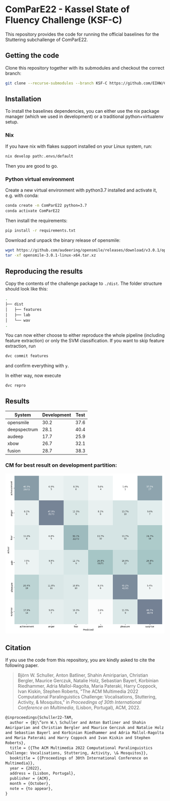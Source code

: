 # ComParE22 - Kassel State of Fluency Challenge (KSF-C)
This repository provides the code for running the official baselines for the Stuttering subchallenge of ComParE22.

## Getting the code
Clone this repository together with its submodules and checkout the correct branch:
```bash
git clone --recurse-submodules --branch KSF-C https://github.com/EIHW/ComParE2022
```

## Installation
To install the baselines dependencies, you can either use the nix package manager (which we used in development) or a traditional python+virtualenv setup.

### Nix
If you have nix with flakes support installed on your Linux system, run:
```bash
nix develop path:.envs/default
```
Then you are good to go.

### Python virtual environment
Create a new virtual environment with python3.7 installed and activate it, e.g. with conda:
```bash
conda create -n ComParE22 python=3.7
conda activate ComParE22
```
Then install the requirements:
```bash
pip install -r requirements.txt
```

Download and unpack the binary release of opensmile:
```bash
wget https://github.com/audeering/opensmile/releases/download/v3.0.1/opensmile-3.0.1-linux-x64.tar.xz
tar -xf opensmile-3.0.1-linux-x64.tar.xz
```


## Reproducing the results
Copy the contents of the challenge package to `./dist`. The folder structure should look like this:
```bash
.
├── dist
│   ├── features
│   ├── lab
│   └── wav
.
```
You can now either choose to either reproduce the whole pipeline (including feature extraction) or only the SVM classification. If you want to skip feature extraction, run 
```bash
dvc commit features
```
and confirm everything with `y`.

In either way, now execute
```bash
dvc repro
```


## Results

| System                                | Development | Test       |
|---------------------------------------|-------------|------------|
| opensmile                             | 30.2        | 37.6       |
| deepspectrum                          | 28.1        | 40.4       |
| audeep                                | 17.7        | 25.9       |
| xbow                                  | 26.7        | 32.1       |
| fusion                                | 28.7        | 38.3       |

### CM for best result on development partition:
![alt text](visualisations/cms/svm/opensmile/cm_devel.png)



## Citation

If you use the code from this repository, you are kindly asked to cite the following paper.

> Björn W. Schuller, Anton Batliner, Shahin Amiriparian, Christian Bergler, Maurice Gerczuk, Natalie Holz, Sebastian Bayerl, Korbinian Riedhammer, Adria Mallol-Ragolta, Maria Pateraki, Harry Coppock, Ivan Kiskin, Stephen Roberts, "The ACM Multimedia 2022 Computational Paralinguistics Challenge: Vocalisations, Stuttering, Activity, & Mosquitos," in *Proceedings of 30th International Conference on Multimedia*, (Lisbon, Portugal), ACM, 2022.

```
@inproceedings{Schuller22-TAM,
  author = {Bj\”orn W.\ Schuller and Anton Batliner and Shahin Amiriparian and Christian Bergler and Maurice Gerczuk and Natalie Holz and Sebastian Bayerl and Korbinian Riedhammer and Adria Mallol-Ragolta and Maria Pateraki and Harry Coppock and Ivan Kiskin and Stephen Roberts},
  title = {{The ACM Multimedia 2022 Computational Paralinguistics Challenge: Vocalisations, Stuttering, Activity, \& Mosquitos}},
  booktitle = {{Proceedings of 30th International Conference on Multimedia}},
  year = {2022},
  address = {Lisbon, Portugal},
  publisher = {ACM},
  month = {October},
  note = {to appear},
}
```
